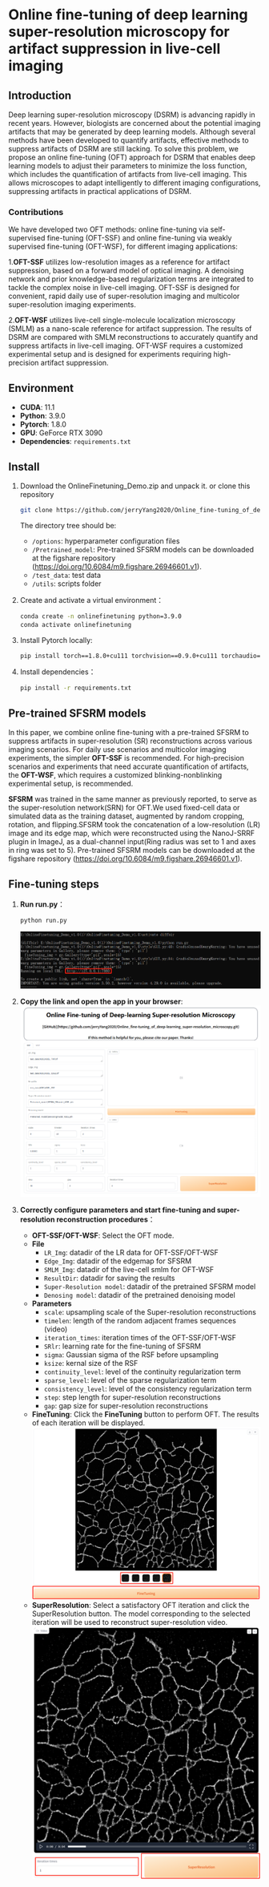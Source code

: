 # Online fine-tuning of deep learning super-resolution microscopy for artifact suppression in live-cell imaging

## Introduction

Deep learning super-resolution microscopy (DSRM) is advancing rapidly in recent years. 
However, biologists are concerned about the potential imaging artifacts that may be generated by deep learning models. 
Although several methods have been developed to quantify artifacts, effective methods to suppress artifacts of DSRM are still lacking. 
To solve this problem, we propose an online fine-tuning (OFT) approach for DSRM that enables deep learning models to adjust their parameters
to minimize the loss function, which includes the quantification of artifacts from live-cell imaging. 
This allows microscopes to adapt intelligently to different imaging configurations, suppressing artifacts in practical applications of DSRM.

### Contributions 
We have developed two OFT methods: online fine-tuning via self-supervised fine-tuning (OFT-SSF) and online fine-tuning via weakly supervised fine-tuning (OFT-WSF), for different imaging applications:

 1.**OFT-SSF** utilizes low-resolution images as a reference for artifact suppression, 
based on a forward model of optical imaging. A denoising network and prior knowledge-based 
regularization terms are integrated to tackle the complex noise in live-cell imaging. 
OFT-SSF is designed for convenient, rapid daily use of super-resolution imaging 
and multicolor super-resolution imaging experiments.  

2.**OFT-WSF** utilizes live-cell single-molecule localization microscopy (SMLM) as a nano-scale 
reference for artifact suppression. The results of DSRM are compared with SMLM reconstructions 
to accurately quantify and suppress artifacts in live-cell imaging. OFT-WSF requires a customized 
experimental setup and is designed for experiments requiring high-precision artifact suppression. 




## Environment

- **CUDA**: 11.1
- **Python**: 3.9.0
- **Pytorch**: 1.8.0
- **GPU**: GeForce RTX 3090
- **Dependencies**:  `requirements.txt`

## Install
1. Download the OnlineFinetuning_Demo.zip and unpack it. or clone this repository
   ```bash
   git clone https://github.com/jerryYang2020/Online_fine-tuning_of_deep-learning_super-resolution_microscopy.git
   ```
   The directory tree should be:
   - `/options`: hyperparameter configuration files
   - `/Pretrained_model`: 
     Pre-trained SFSRM models can be downloaded at the figshare repository (https://doi.org/10.6084/m9.figshare.26946601.v1).
   - `/test_data`: test data
   - `/utils`: scripts folder

2. Create and activate a virtual environment：
   ```bash
   conda create -n onlinefinetuning python=3.9.0
   conda activate onlinefinetuning
   ```
3. Install Pytorch locally:
   ```bash
   pip install torch==1.8.0+cu111 torchvision==0.9.0+cu111 torchaudio==0.8.0 -f https://download.pytorch.org/whl/torch_stable.html
    ```
4. Install dependencies：
   ```bash
   pip install -r requirements.txt
   ```
## Pre-trained SFSRM models

In this paper, we combine online fine-tuning with a pre-trained SFSRM 
to suppress artifacts in super-resolution (SR) reconstructions across 
various imaging scenarios. For daily use scenarios and multicolor imaging 
experiments, the simpler **OFT-SSF** is recommended. 
For high-precision scenarios and experiments that need accurate quantification 
of artifacts, the **OFT-WSF**, which requires a customized blinking-nonblinking experimental setup, is recommended.
  
**SFSRM** was trained in the same manner as previously reported, to serve as the super-resolution network(SRN)
for OFT.We used fixed-cell data or simulated data as the training dataset, 
augmented by random cropping, rotation, and flipping.SFSRM took the concatenation of a 
low-resolution (LR) image and its edge map, which were reconstructed using the 
NanoJ-SRRF plugin in ImageJ, as a dual-channel input(Ring radius was set to 1 and axes in ring was set to 5). 
Pre-trained SFSRM models can be downloaded at the figshare repository (https://doi.org/10.6084/m9.figshare.26946601.v1).


## Fine-tuning steps
1. **Run run.py**：
   ```bash
   python run.py
   ```
   ![alt text](image/1.png)

2. **Copy the link and open the app in your browser**:
   ![alt text](image/2.png)

3. **Correctly configure parameters and start fine-tuning and super-resolution reconstruction procedures**：
   - **OFT-SSF/OFT-WSF**: Select the OFT mode.
   - **File**
      - `LR_Img`: datadir of the LR data for OFT-SSF/OFT-WSF
      - `Edge_Img`: datadir of the edgemap for SFSRM
      - `SMLM_Img`: datadir of the live-cell smlm for OFT-WSF
      - `ResultDir`: datadir for saving the results
      - `Super-Resolution model`: datadir of the pretrained SFSRM model
      - `Denosing model`: datadir of the pretrained denoising model
   - **Parameters**
      - `scale`: upsampling scale of the Super-resolution reconstructions
      - `timelen`: length of the random adjacent frames sequences (video)
      - `iteration_times`: iteration times of the OFT-SSF/OFT-WSF
      - `SRlr`: learning rate for the fine-tuning of SFSRM
      - `sigma`: Gaussian sigma of the RSF before upsampling
      - `ksize`: kernal size of the RSF
      - `continuity_level`: level of the continuity regularization term
      - `sparse_level`: level of the sparse regularization term
      - `consistency_level`: level of the consistency regularization term
      - `step`: step length for super-resolution reconstructions
      - `gap`: gap size for super-resolution reconstructions
   - **FineTuning**: Click the **FineTuning** button to perform OFT. The results of each iteration will be displayed.
   ![alt text](image/4.png)
   - **SuperResolution**: Select a satisfactory OFT iteration and click the SuperResolution button. The model corresponding to the selected iteration will be used to reconstruct super-resolution  video.
   ![alt text](image/5.png)


